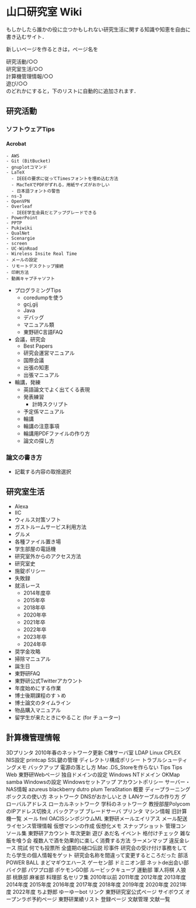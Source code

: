 # 山口研究室 Wiki 
もしかしたら誰かの役に立つかもしれない研究生活に関する知識や知恵を自由に書き込むサイト．

新しいページを作るときは，ページ名を

研究活動/○○  
研究室生活/○○  
計算機管理情報/○○  
遊び/○○  
のどれかにすると，下のリストに自動的に追加されます．

## 研究活動
###  ソフトウェアTips  
#### Acrobat  
    - AWS  
    - Git (BitBucket)  
    - gnuplotコマンド  
    - LaTeX  
      - IEEEの要求に従ってTimesフォントを埋め込む方法
      - MacTeXでPDFがずれる，用紙サイズがおかしい
      - 日本語フォントの警告  
    - ns-3  
    - OpenVPN  
    - Overleaf  
      - IEEE学生会員だとアップグレードできる  
    - PowerPoint
    - PPTP
    - Pukiwiki
    - QualNet
    - Scenargie
    - screen
    - UC-WinRoad
    - Wireless Insite Real Time
    - メールの設定
    - リモートデスクトップ接続
    - 印刷方法
    - 動画キャプチャソフト
  - プログラミングTips
    - coredumpを使う
    - gcj,gij
    - Java
    - デバッグ
    - マニュアル類
    - 東野研C言語FAQ
  - 会議，研究会
    - Best Papers
    - 研究会運営マニュアル
    - 国際会議
    - 出張の知恵
    - 出張マニュアル
  - 輪講，発練
    - 英語論文でよく出てくる表現
    - 発表練習
      - 計時スクリプト
    - 予定係マニュアル
    - 輪講
    - 輪講の注意事項
    - 輪講用PDFファイルの作り方
    - 論文の探し方
### 論文の書き方
  - 記載する内容の取捨選択
## 研究室生活
  - Alexa
  - IIC
  - ウィルス対策ソフト
  - ガストルームサービス利用方法
  - グルメ
  - 各種ファイル置き場
  - 学生部屋の電話機
  - 研究室外からのアクセス方法
  - 研究室史
  - 施錠ポリシー
  - 失敗録
  - 就活レース
    - 2014年度卒
    - 2015年卒
    - 2018年卒
    - 2020年卒
    - 2021年卒
    - 2022年卒
    - 2023年卒
    - 2024年卒
  - 奨学金攻略
  - 掃除マニュアル
  - 誕生日
  - 東野研FAQ
  - 東野研公式Twitterアカウント
  - 年度始めにする作業
  - 博士後期課程のすゝめ
  - 博士論文のタイムライン
  - 物品購入マニュアル
  - 留学生が来たときにやること (for チューター)
## 計算機管理情報
3Dプリンタ
2010年春のネットワーク更新
C棟サーバ室
LDAP
Linux
CPLEX
NIS設定
printcap
SSL鍵の管理
ディレクトリ構成ポリシー
トラブルシューティングメモ
バックアップ
電源の落とし方
Mac
.DS_Storeを作らない
Tips
Tips
Web
東野研Webページ
独自ドメインの設定
Windows
NTドメイン
OKMap
samba
Windowsの設定
Windowsセットアップ
アカウントポリシー
サーバー・NAS情報
azureus
blackberry
dutro
plum
TeraStation
概要
ディープラーニングボックスの使い方
ネットワーク
DNSがおかしいとき
LANケーブルの作り方
グローバルアドレス
ローカルネットワーク
学科のネットワーク
教授部屋PolycomのIPアドレス切換え
バックアップ
ブレードサーバ
プリンタ
マシン情報
旧計算機一覧
メール
fml
OACISシンポジウムML
東野研メールエイリアス
メール配送
ライセンス管理情報
仮想マシンの作成
仮想化メモ
スナップショット
管理コンソール集
東野研アカウント
年次更新
遊び
あだ名
イベント
格付けチェック
雑な飯を喰う会
複数人で酒を効果的に楽しく消費する方法
ラーメンマップ
違反金レース
院試
何でも投票所
全盛期の樋口伝説
珍事件
研究会の受け付け事務をしてたら学生の個人情報をゲット
研究会名称を間違って変更するところだった
部活
POWER BALL
まどマギウエハース
ゲーセン部
ドミニオン部
ネットde出会い部
バイク部
パワプロ部
ポケモンGO部
ルービックキューブ
運動部
軍人将棋
人狼部
桃鉄部
麻雀部
料理部
名セリフ集
2010年以前
2011年度
2012年度
2013年度
2014年度
2015年度
2016年度
2017年度
2018年度
2019年度
2020年度
2021年度
2022年度
ちよ野郎
ゆーゆーbot
リンク
東野研究室公式ページ
サイボウズ
オープンラボ予約ページ
東野研業績リスト 登録ページ
文献管理
文献一覧
